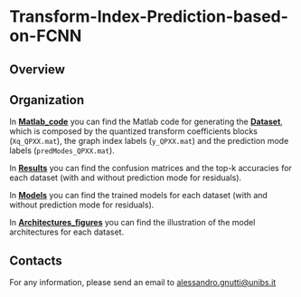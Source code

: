 # Transform-Index-Prediction-based-on-FCNN

## Overview

## Organization

In [**Matlab_code**](https://github.com/AlessandroGnutti/Transform-index-Prediction-based-on-FCNN/tree/main/Matlab_code) you can find the Matlab code for generating the [**Dataset**](https://github.com/AlessandroGnutti/Transform-index-Prediction-based-on-FCNN/tree/main/Dataset), which is composed by the quantized transform coefficients blocks (```Xq_QPXX.mat```), the graph index labels (```y_QPXX.mat```) and the prediction mode labels (```predModes_QPXX.mat```).

In [**Results**](https://github.com/AlessandroGnutti/Transform-Index-Prediction-based-on-FCNN/tree/main/Results) you can find the confusion matrices and the top-k accuracies for each dataset (with and without prediction mode for residuals).

In [**Models**](https://github.com/AlessandroGnutti/Transform-Index-Prediction-based-on-FCNN/tree/main/Models) you can find the trained models for each dataset (with and without prediction mode for residuals).

In [**Architectures_figures**](https://github.com/AlessandroGnutti/Transform-Index-Prediction-based-on-FCNN/tree/main/Architectures_figures) you can find the illustration of the model architectures for each dataset.


## Contacts

For any information, please send an email to alessandro.gnutti@unibs.it


